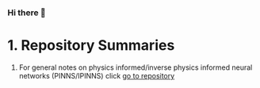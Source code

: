 ### Hi there 👋


# 1. Repository Summaries
1. For general notes on physics informed/inverse physics informed neural networks (PINNS/IPINNS) click [go to repository](https://github.com/stephenbrutch/PINNS-and-IPINNS)




